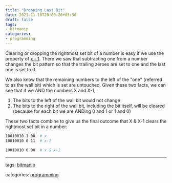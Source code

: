 ```yaml
---
title: "Dropping Last Bit"
date: 2021-11-18T20:00:20+05:30
draft: false
tags:
- bitmanip
categories:
- programming
---
```


Clearing or dropping the rightmost set bit of a number is easy if we use the property of [x - 1](/posts/understanding_minus_one). There we saw that subtracting one from a number changes the bit pattern so
that the trailing zeroes are set to one and the last one is set to 0.

We also know that the remaining numbers to the left of the "one" (referred to as the wall bit) which is set are untouched. Given these two facts, we can see that if we AND the numbers X and X-1, 

1. The bits to the left of the wall bit would not change
2. The bits to the right of the wall bit, including the bit itself, will be cleared (because for each bit we are ANDing 0 and 1 or 1 and 0)

These two facts combine to give us the final outcome that X & X-1 clears the rightmost set bit in a number:

```bash
10010010 1 00  # x
10010010 0 11  # x-1

10010010 0 00  # x & x-1
```

------
tags: [bitmanip](/tags/bitmanip)

categories: [programming](/categories/programming/)